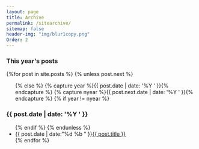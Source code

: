 ```yaml
---
layout: page
title: Archive
permalink: /sitearchive/
sitemap: false
header-img: "img/blur1copy.png"
Order: 2
---
```


<section id="archive">
  <h3>This year's posts</h3>
  {%for post in site.posts %}
    {% unless post.next %}
      <ul class="this">
    {% else %}
      {% capture year %}{{ post.date | date: '%Y ' }}{% endcapture %}
      {% capture nyear %}{{ post.next.date | date: '%Y ' }}{% endcapture %}
      {% if year != nyear %}
        </ul>
        <h3>{{ post.date | date: '%Y ' }}</h3>
        <ul class="past">
      {% endif %}
    {% endunless %}
      <li><time>{{ post.date | date:"%d %b " }}</time><a href="{{ post.url }}">{{ post.title }}</a></li>
  {% endfor %}
  </ul>
</section>
